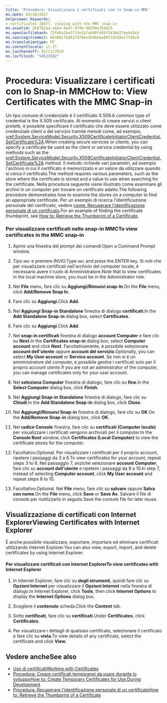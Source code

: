 ```yaml
---
title: 'Procedura: Visualizzare i certificati con lo Snap-in MMC'
ms.date: 03/30/2017
helpviewer_keywords:
- certificates [WCF], viewing with the MMC snap-in
ms.assetid: 2b8782aa-ebb4-4ee7-974b-90299e356dc5
ms.openlocfilehash: 72fd6a1be2f33e1bfeb08fd43f3436627ee842e5
ms.sourcegitcommit: 6b308cf6d627d78ee36dbbae8972a310ac7fd6c8
ms.translationtype: MT
ms.contentlocale: it-IT
ms.lasthandoff: 01/23/2019
ms.locfileid: "54521582"
---
```

# <a name="how-to-view-certificates-with-the-mmc-snap-in"></a><span data-ttu-id="675e4-102">Procedura: Visualizzare i certificati con lo Snap-in MMC</span><span class="sxs-lookup"><span data-stu-id="675e4-102">How to: View Certificates with the MMC Snap-in</span></span>
<span data-ttu-id="675e4-103">Un tipo comune di credenziale è il certificato X.509.</span><span class="sxs-lookup"><span data-stu-id="675e4-103">A common type of credential is the X.509 certificate.</span></span> <span data-ttu-id="675e4-104">Al momento di creare servizi o client protetti, è possibile specificare il certificato che deve essere utilizzato come credenziale client o del servizio tramite metodi come, ad esempio, <xref:System.ServiceModel.Security.X509CertificateInitiatorClientCredential.SetCertificate%2A>.</span><span class="sxs-lookup"><span data-stu-id="675e4-104">When creating secure services or clients, you can specify a certificate be used as the client or service credential by using methods such as the <xref:System.ServiceModel.Security.X509CertificateInitiatorClientCredential.SetCertificate%2A> method.</span></span> <span data-ttu-id="675e4-105">Il metodo richiede vari parametri, ad esempio l'archivio in cui il certificato è memorizzato e un valore da utilizzare quando si cerca il certificato.</span><span class="sxs-lookup"><span data-stu-id="675e4-105">The method requires various parameters, such as the store where the certificate is stored and a value to use when searching for the certificate.</span></span> <span data-ttu-id="675e4-106">Nella procedura seguente viene illustrato come esaminare gli archivi in un computer per trovare un certificato adatto.</span><span class="sxs-lookup"><span data-stu-id="675e4-106">The following procedure demonstrates how to examine the stores on a computer to find an appropriate certificate.</span></span> <span data-ttu-id="675e4-107">Per un esempio di ricerca l'identificazione personale del certificato, vedere [come: Recuperare l'identificazione personale di un certificato](../../../../docs/framework/wcf/feature-details/how-to-retrieve-the-thumbprint-of-a-certificate.md).</span><span class="sxs-lookup"><span data-stu-id="675e4-107">For an example of finding the certificate thumbprint, see [How to: Retrieve the Thumbprint of a Certificate](../../../../docs/framework/wcf/feature-details/how-to-retrieve-the-thumbprint-of-a-certificate.md).</span></span>  
  
### <a name="to-view-certificates-in-the-mmc-snap-in"></a><span data-ttu-id="675e4-108">Per visualizzare certificati nello snap-in MMC</span><span class="sxs-lookup"><span data-stu-id="675e4-108">To view certificates in the MMC snap-in</span></span>  
  
1.  <span data-ttu-id="675e4-109">Aprire una finestra del prompt dei comandi.</span><span class="sxs-lookup"><span data-stu-id="675e4-109">Open a Command Prompt window.</span></span>  
  
2.  <span data-ttu-id="675e4-110">Tipo `mmc` e premere INVIO.</span><span class="sxs-lookup"><span data-stu-id="675e4-110">Type `mmc` and press the ENTER key.</span></span> <span data-ttu-id="675e4-111">Si noti che per visualizzare certificati nell'archivio del computer locale, è necessario avere il ruolo di Amministratore.</span><span class="sxs-lookup"><span data-stu-id="675e4-111">Note that to view certificates in the local machine store, you must be in the Administrator role.</span></span>  
  
3.  <span data-ttu-id="675e4-112">Nel **File** menu, fare clic su **Aggiungi/Rimuovi snap-In**.</span><span class="sxs-lookup"><span data-stu-id="675e4-112">On the **File** menu, click **Add/Remove Snap In**.</span></span>  
  
4.  <span data-ttu-id="675e4-113">Fare clic su **Aggiungi**.</span><span class="sxs-lookup"><span data-stu-id="675e4-113">Click **Add**.</span></span>  
  
5.  <span data-ttu-id="675e4-114">Nel **Aggiungi Snap-in Standalone** finestra di dialogo **certificati**.</span><span class="sxs-lookup"><span data-stu-id="675e4-114">In the **Add Standalone Snap-in** dialog box, select **Certificates**.</span></span>  
  
6.  <span data-ttu-id="675e4-115">Fare clic su **Aggiungi**.</span><span class="sxs-lookup"><span data-stu-id="675e4-115">Click **Add**.</span></span>  
  
7.  <span data-ttu-id="675e4-116">Nel **snap-in certificati** finestra di dialogo **account Computer** e fare clic su **Next**.</span><span class="sxs-lookup"><span data-stu-id="675e4-116">In the **Certificates snap-in** dialog box, select **Computer account** and click **Next**.</span></span> <span data-ttu-id="675e4-117">Facoltativamente, è possibile selezionare **account dell'utente** oppure **account del servizio**.</span><span class="sxs-lookup"><span data-stu-id="675e4-117">Optionally, you can select **My User account** or **Service account**.</span></span> <span data-ttu-id="675e4-118">Se non si è un amministratore del computer, è possibile gestire i certificati solo per il proprio account utente.</span><span class="sxs-lookup"><span data-stu-id="675e4-118">If you are not an administrator of the computer, you can manage certificates only for your user account.</span></span>  
  
8.  <span data-ttu-id="675e4-119">Nel **seleziona Computer** finestra di dialogo, fare clic su **fine**.</span><span class="sxs-lookup"><span data-stu-id="675e4-119">In the **Select Computer** dialog box, click **Finish**.</span></span>  
  
9. <span data-ttu-id="675e4-120">Nel **Aggiungi Snap-in Standalone** finestra di dialogo, fare clic su **Chiudi**.</span><span class="sxs-lookup"><span data-stu-id="675e4-120">In the **Add Standalone Snap-in** dialog box, click **Close**.</span></span>  
  
10. <span data-ttu-id="675e4-121">Nel **Aggiungi/Rimuovi Snap-in** finestra di dialogo, fare clic su **OK**.</span><span class="sxs-lookup"><span data-stu-id="675e4-121">On the **Add/Remove Snap-in** dialog box, click **OK**.</span></span>  
  
11. <span data-ttu-id="675e4-122">Nel **radice Console** finestra, fare clic su **certificati (Computer locale)** per visualizzare i certificati vengono archiviati per il computer.</span><span class="sxs-lookup"><span data-stu-id="675e4-122">In the **Console Root** window, click **Certificates (Local Computer)** to view the certificate stores for the computer.</span></span>  
  
12. <span data-ttu-id="675e4-123">Facoltativo.</span><span class="sxs-lookup"><span data-stu-id="675e4-123">Optional.</span></span> <span data-ttu-id="675e4-124">Per visualizzare i certificati per il proprio account, ripetere i passaggi da 3 a 6.</span><span class="sxs-lookup"><span data-stu-id="675e4-124">To view certificates for your account, repeat steps 3 to 6.</span></span> <span data-ttu-id="675e4-125">Nel passaggio 7, anziché selezionare **account Computer**, fare clic su **account dell'utente** e ripetere i passaggi da 8 a 10.</span><span class="sxs-lookup"><span data-stu-id="675e4-125">In step 7, instead of selecting **Computer account**, click **My User account** and repeat steps 8 to 10.</span></span>  
  
13. <span data-ttu-id="675e4-126">Facoltativo.</span><span class="sxs-lookup"><span data-stu-id="675e4-126">Optional.</span></span> <span data-ttu-id="675e4-127">Nel **File** menu, fare clic su **salvare** oppure **Salva con nome**.</span><span class="sxs-lookup"><span data-stu-id="675e4-127">On the **File** menu, click **Save** or **Save As**.</span></span> <span data-ttu-id="675e4-128">Salvare il file di console per riutilizzarlo in seguito.</span><span class="sxs-lookup"><span data-stu-id="675e4-128">Save the console file for later reuse.</span></span>  
  
## <a name="viewing-certificates-with-internet-explorer"></a><span data-ttu-id="675e4-129">Visualizzazione di certificati con Internet Explorer</span><span class="sxs-lookup"><span data-stu-id="675e4-129">Viewing Certificates with Internet Explorer</span></span>  
 <span data-ttu-id="675e4-130">È anche possibile visualizzare, esportare, importare ed eliminare certificati utilizzando Internet Explorer.</span><span class="sxs-lookup"><span data-stu-id="675e4-130">You can also view, export, import, and delete certificates by using Internet Explorer.</span></span>  
  
#### <a name="to-view-certificates-with-internet-explorer"></a><span data-ttu-id="675e4-131">Per visualizzare certificati con Internet Explorer</span><span class="sxs-lookup"><span data-stu-id="675e4-131">To view certificates with Internet Explorer</span></span>  
  
1.  <span data-ttu-id="675e4-132">In Internet Explorer, fare clic su **degli strumenti**, quindi fare clic su **Opzioni Internet** per visualizzare il **Opzioni Internet** nella finestra di dialogo.</span><span class="sxs-lookup"><span data-stu-id="675e4-132">In Internet Explorer, click **Tools**, then click **Internet Options** to display the **Internet Options** dialog box.</span></span>  
  
2.  <span data-ttu-id="675e4-133">Scegliere il **contenuto** scheda.</span><span class="sxs-lookup"><span data-stu-id="675e4-133">Click the **Content** tab.</span></span>  
  
3.  <span data-ttu-id="675e4-134">Sotto **certificati**, fare clic su **certificati**.</span><span class="sxs-lookup"><span data-stu-id="675e4-134">Under **Certificates**, click **Certificates**.</span></span>  
  
4.  <span data-ttu-id="675e4-135">Per visualizzare i dettagli di qualsiasi certificato, selezionare il certificato e fare clic su **vista**.</span><span class="sxs-lookup"><span data-stu-id="675e4-135">To view details of any certificate, select the certificate and click **View**.</span></span>  
  
## <a name="see-also"></a><span data-ttu-id="675e4-136">Vedere anche</span><span class="sxs-lookup"><span data-stu-id="675e4-136">See also</span></span>
- [<span data-ttu-id="675e4-137">Uso di certificati</span><span class="sxs-lookup"><span data-stu-id="675e4-137">Working with Certificates</span></span>](../../../../docs/framework/wcf/feature-details/working-with-certificates.md)
- [<span data-ttu-id="675e4-138">Procedura: Creare certificati temporanei da usare durante lo sviluppo</span><span class="sxs-lookup"><span data-stu-id="675e4-138">How to: Create Temporary Certificates for Use During Development</span></span>](../../../../docs/framework/wcf/feature-details/how-to-create-temporary-certificates-for-use-during-development.md)
- [<span data-ttu-id="675e4-139">Procedura: Recuperare l'identificazione personale di un certificato</span><span class="sxs-lookup"><span data-stu-id="675e4-139">How to: Retrieve the Thumbprint of a Certificate</span></span>](../../../../docs/framework/wcf/feature-details/how-to-retrieve-the-thumbprint-of-a-certificate.md)
